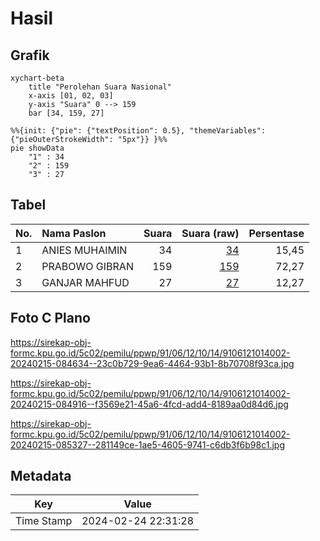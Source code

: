 # Hasil

## Grafik

```mermaid
xychart-beta
    title "Perolehan Suara Nasional"
    x-axis [01, 02, 03]
    y-axis "Suara" 0 --> 159
    bar [34, 159, 27]
```

```mermaid
%%{init: {"pie": {"textPosition": 0.5}, "themeVariables": {"pieOuterStrokeWidth": "5px"}} }%%
pie showData
    "1" : 34
    "2" : 159
    "3" : 27
```

## Tabel

| No. | Nama Paslon    | Suara | Suara (raw) | Persentase |
|:--- |:-------------- | -----:| -----------:| ----------:|
| 1   | ANIES MUHAIMIN | 34    | [34][p-1]   | 15,45      |
| 2   | PRABOWO GIBRAN | 159   | [159][p-2]  | 72,27      |
| 3   | GANJAR MAHFUD  | 27    | [27][p-3]   | 12,27      |


[p-1]: https://github.com/gigit-pemilu/pemilu-2024/blob/main/pilpres/hitung-suara/sub/91-papua/sub/06-biak-numfor/sub/12-samofa/sub/1014-anjareuw/sub/002-tps/sub/paslon-1.txt
[p-2]: https://github.com/gigit-pemilu/pemilu-2024/blob/main/pilpres/hitung-suara/sub/91-papua/sub/06-biak-numfor/sub/12-samofa/sub/1014-anjareuw/sub/002-tps/sub/paslon-2.txt
[p-3]: https://github.com/gigit-pemilu/pemilu-2024/blob/main/pilpres/hitung-suara/sub/91-papua/sub/06-biak-numfor/sub/12-samofa/sub/1014-anjareuw/sub/002-tps/sub/paslon-3.txt

## Foto C Plano

https://sirekap-obj-formc.kpu.go.id/5c02/pemilu/ppwp/91/06/12/10/14/9106121014002-20240215-084634--23c0b729-9ea6-4464-93b1-8b70708f93ca.jpg

https://sirekap-obj-formc.kpu.go.id/5c02/pemilu/ppwp/91/06/12/10/14/9106121014002-20240215-084916--f3569e21-45a6-4fcd-add4-8189aa0d84d6.jpg

https://sirekap-obj-formc.kpu.go.id/5c02/pemilu/ppwp/91/06/12/10/14/9106121014002-20240215-085327--281149ce-1ae5-4605-9741-c6db3f6b98c1.jpg


## Metadata

| Key        | Value               |
| ---------- | ------------------- |
| Time Stamp | 2024-02-24 22:31:28 |




